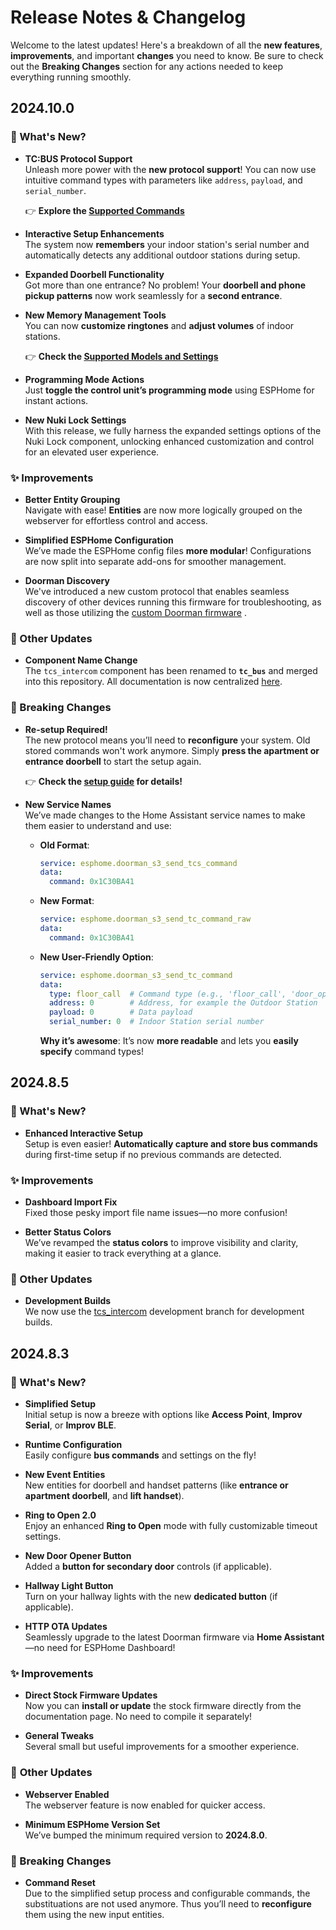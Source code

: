# Release Notes & Changelog
Welcome to the latest updates! Here's a breakdown of all the **new features**, **improvements**, and important **changes** you need to know. Be sure to check out the **Breaking Changes** section for any actions needed to keep everything running smoothly.

## 2024.10.0
### 🚀 What's New?
- **TC:BUS Protocol Support**  
   Unleash more power with the **new protocol support**!
   You can now use intuitive command types with parameters like `address`, `payload`, and `serial_number`.  

   👉 **Explore the [Supported Commands](../reference/esphome-component#command-types)**

- **Interactive Setup Enhancements**  
   The system now **remembers** your indoor station's serial number and automatically detects any additional outdoor stations during setup.

- **Expanded Doorbell Functionality**  
   Got more than one entrance? No problem! Your **doorbell and phone pickup patterns** now work seamlessly for a **second entrance**.

- **New Memory Management Tools**  
   You can now **customize ringtones** and **adjust volumes** of indoor stations.  

   👉 **Check the [Supported Models and Settings](../reference/esphome-component#model-setting-availability)**

- **Programming Mode Actions**  
   Just **toggle the control unit’s programming mode** using ESPHome for instant actions.

- **New Nuki Lock Settings**  
   With this release, we fully harness the expanded settings options of the Nuki Lock component, unlocking enhanced customization and control for an elevated user experience.

### ✨ Improvements
- **Better Entity Grouping**  
   Navigate with ease! **Entities** are now more logically grouped on the webserver for effortless control and access.

- **Simplified ESPHome Configuration**  
   We’ve made the ESPHome config files **more modular**! Configurations are now split into separate add-ons for smoother management.

- **Doorman Discovery**  
   We've introduced a new custom protocol that enables seamless discovery of other devices running this firmware for troubleshooting, as well as those utilizing the [custom Doorman firmware](../guide/firmware/custom-firmware) .

### 📝 Other Updates
- **Component Name Change**  
   The `tcs_intercom` component has been renamed to **`tc_bus`** and merged into this repository. All documentation is now centralized [here](../reference/esphome-component).

### 🚨 Breaking Changes
- **Re-setup Required!**  
   The new protocol means you’ll need to **reconfigure** your system. Old stored commands won't work anymore. Simply **press the apartment or entrance doorbell** to start the setup again.  

   👉 **Check the [setup guide](../guide/getting-started#step-3-interactive-setup) for details!**

- **New Service Names**  
   We’ve made changes to the Home Assistant service names to make them easier to understand and use:
   - **Old Format**:
     ```yaml
     service: esphome.doorman_s3_send_tcs_command
     data:
       command: 0x1C30BA41
     ```
   - **New Format**:
     ```yaml
     service: esphome.doorman_s3_send_tc_command_raw
     data:
       command: 0x1C30BA41
     ```
   - **New User-Friendly Option**:
     ```yaml
     service: esphome.doorman_s3_send_tc_command
     data:
       type: floor_call  # Command type (e.g., 'floor_call', 'door_open')
       address: 0        # Address, for example the Outdoor Station
       payload: 0        # Data payload
       serial_number: 0  # Indoor Station serial number
     ```
     **Why it’s awesome**: It’s now **more readable** and lets you **easily specify** command types!


## 2024.8.5
### 🚀 What's New?
- **Enhanced Interactive Setup**  
   Setup is even easier! **Automatically capture and store bus commands** during first-time setup if no previous commands are detected.

### ✨ Improvements
- **Dashboard Import Fix**  
   Fixed those pesky import file name issues—no more confusion!

- **Better Status Colors**  
   We’ve revamped the **status colors** to improve visibility and clarity, making it easier to track everything at a glance.

### 📝 Other Updates
- **Development Builds**  
   We now use the [tcs_intercom](<https://github.com/AzonInc/ESPHome_tcs_intercom>) development branch for development builds.


## 2024.8.3
### 🚀 What's New?
- **Simplified Setup**  
   Initial setup is now a breeze with options like **Access Point**, **Improv Serial**, or **Improv BLE**.

- **Runtime Configuration**  
   Easily configure **bus commands** and settings on the fly!

- **New Event Entities**  
   New entities for doorbell and handset patterns (like **entrance or apartment doorbell**, and **lift handset**).

- **Ring to Open 2.0**  
   Enjoy an enhanced **Ring to Open** mode with fully customizable timeout settings.

- **New Door Opener Button**  
   Added a **button for secondary door** controls (if applicable).

- **Hallway Light Button**  
   Turn on your hallway lights with the new **dedicated button** (if applicable).

- **HTTP OTA Updates**  
   Seamlessly upgrade to the latest Doorman firmware via **Home Assistant**—no need for ESPHome Dashboard!

### ✨ Improvements
- **Direct Stock Firmware Updates**  
   Now you can **install or update** the stock firmware directly from the documentation page. No need to compile it separately!

- **General Tweaks**  
   Several small but useful improvements for a smoother experience.

### 📝 **Other Updates**
- **Webserver Enabled**  
   The webserver feature is now enabled for quicker access.

- **Minimum ESPHome Version Set**  
   We’ve bumped the minimum required version to **2024.8.0**.

### 🚨 Breaking Changes
- **Command Reset**  
   Due to the simplified setup process and configurable commands, the substituations are not used anymore. Thus you’ll need to **reconfigure** them using the new input entities.